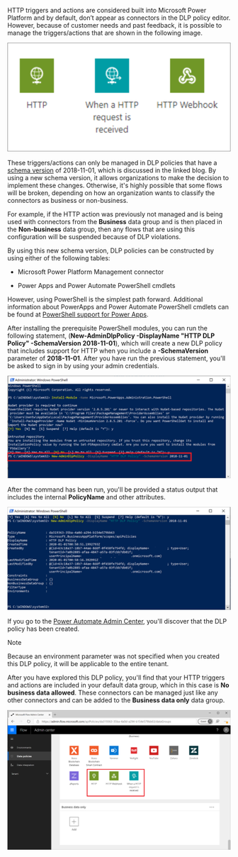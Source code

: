 HTTP triggers and actions are considered built into Microsoft Power Platform and by default, don’t appear as connectors in the DLP policy editor. However, because of customer needs and past feedback, it is possible to manage the triggers/actions that are shown in the following image.

![Screenshot of H T T P, When a H T T P request is received, and H T T P Webhook.](../media/4-http.png)

These triggers/actions can only be managed in DLP policies that have a [schema version](https://flow.microsoft.com/blog/introducing-http-and-custom-connector-support-for-data-loss-prevention-policies//?azure-portal=true) of 2018-11-01, which is discussed in the linked blog. By using a new schema version, it allows organizations to make the decision to implement these changes. Otherwise, it's highly possible that some flows will be broken, depending on how an organization wants to classify the connectors as business or non-business.

For example, if the HTTP action was previously not managed and is being used with connectors from the **Business** data group and is then placed in
the **Non-business** data group, then any flows that are using this configuration will be suspended because of DLP violations.

By using this new schema version, DLP policies can be constructed by using either of the following tables:

- Microsoft Power Platform Management connector

- Power Apps and Power Automate PowerShell cmdlets

However, using PowerShell is the simplest path forward. Additional information about PowerApps and Power Automate PowerShell cmdlets can be found at [PowerShell support for Power Apps](/power-platform/admin/powerapps-powershell/?azure-portal=true).

After installing the prerequisite PowerShell modules, you can run the following statement, (**New-AdminDlpPolicy -DisplayName "HTTP DLP Policy" -SchemaVersion 2018-11-01**), which will create a new DLP policy that includes support for HTTP when you include a **-SchemaVersion** parameter of **2018-11-01**. After you have run the previous statement, you'll be asked to sign in by using your admin credentials.

![Screenshot of PowerShell H T T P D L P policy.](../media/5-http-dlp.png)

After the command has been run, you'll be provided a status output that includes the internal **PolicyName** and other attributes.

![Screenshot of PowerShell results showing PolicyName, Type, DisplayName, CreatedTime, CreatedBy, and other attributes.](../media/6-ps-results.png)

If you go to the [Power Automate Admin Center](https://admin.flow.microsoft.com/apiPolicies/?azure-portal=true), you'll discover that the DLP policy has been created.

> [!NOTE]
> Because an environment parameter was not specified when you
created this DLP policy, it will be applicable to the entire tenant.

After you have explored this DLP policy, you'll find that your HTTP triggers and actions are included in your default data group, which in this case is **No business data allowed**. These connectors can be
managed just like any other connectors and can be added to the **Business data only** data group.

![Screenshot of Power Automate Admin Center Data policies page with H T T P options highlighted.](../media/7-http-dlp.png)
